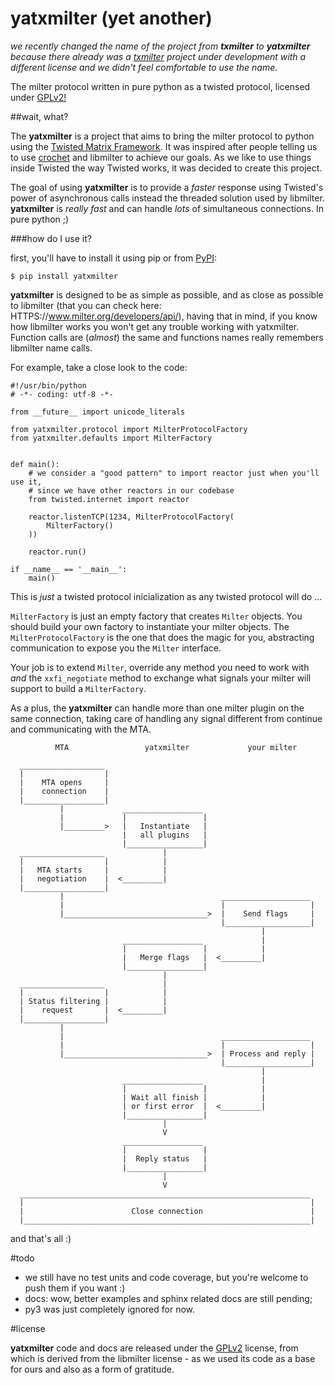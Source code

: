yatxmilter (yet another)
========================

_we recently changed the name of the project from **txmilter** to **yatxmilter** because there already was a [txmilter](https://github.com/flaviogrossi/txmilter) project under development with a different license and we didn't feel comfortable to use the name._

The milter protocol written in pure python as a twisted protocol, licensed under [GPLv2!](../master/LICENSE)

##wait, what?

The **yatxmilter** is a project that aims to bring the milter protocol to python using the [Twisted Matrix Framework](https://twistedmatrix.com/trac/). It was inspired after people telling us to use [crochet](https://pypi.python.org/pypi/crochet/) and libmilter to achieve our goals. As we like to use things inside Twisted the way Twisted works, it was decided to create this project.

The goal of using **yatxmilter** is to provide a _faster_ response using Twisted's power of asynchronous calls instead the threaded solution used by libmilter. **yatxmilter** is _really fast_ and can handle _lots_ of simultaneous connections. In pure python ;)

###how do I use it?

first, you'll have to install it using pip or from [PyPI](https://pypi.python.org/pypi/yatxmilter):

```
$ pip install yatxmilter
```

**yatxmilter** is designed to be as simple as possible, and as close as possible to libmilter (that you can check here: HTTPS://www.milter.org/developers/api/), having that in mind, if you know how libmilter works you won't get any trouble
working with yatxmilter. Function calls are (_almost_) the same and functions names really remembers libmilter name calls.

For example, take a close look to the code:


```
#!/usr/bin/python
# -*- coding: utf-8 -*-

from __future__ import unicode_literals

from yatxmilter.protocol import MilterProtocolFactory
from yatxmilter.defaults import MilterFactory


def main():
    # we consider a "good pattern" to import reactor just when you'll use it,
    # since we have other reactors in our codebase
    from twisted.internet import reactor

    reactor.listenTCP(1234, MilterProtocolFactory(
        MilterFactory()
    ))

    reactor.run()

if __name__ == '__main__':
    main()

```

This is _just_ a twisted protocol inicialization as any twisted protocol will do ...

`MilterFactory` is just an empty factory that creates `Milter` objects. You should build your own factory to instantiate your milter objects. The `MilterProtocolFactory` is the one that does the magic for you, abstracting communication to expose you the `Milter` interface.

Your job is to extend `Milter`, override any method you need to work with _and_ the `xxfi_negotiate` method to exchange what signals your milter will support to build a `MilterFactory`.

As a plus, the **yatxmilter** can handle more than one milter plugin on the same connection, taking care of handling any signal different from continue and communicating with the MTA.


```
          MTA                 yatxmilter             your milter

  ___________________
  |                  |
  |    MTA opens     |
  |    connection    |
  |__________________|
           |             __________________
           |             |                 |
           |_________>   |   Instantiate   |
                         |   all plugins   |
                         |_________________|
  ___________________             |
  |                  |            |
  |   MTA starts     |            |
  |   negotiation    |  <_________|
  |__________________|
           |                                   ____________________
           |                                   |                   |
           |________________________________>  |    Send flags     |
                                               |___________________|
                                                        |
                         __________________             |
                         |                 |            |
                         |   Merge flags   |  <_________|
                         |_________________|
                                  |
  ___________________             |
  |                  |            |
  | Status filtering |            |
  |    request       |  <_________|
  |__________________|
           |
           |                                   ____________________
           |                                   |                   |
           |________________________________>  | Process and reply |
                                               |___________________|
                                                        |
                         __________________             |
                         |                 |            |
                         | Wait all finish |            |
                         | or first error  |  <_________|
                         |_________________|
                                  |
                                  V
                         __________________
                         |                 |
                         |  Reply status   |
                         |_________________|
                                  |
                                  V
  _________________________________________________________________
  |                                                                |
  |                        Close connection                        |
  |________________________________________________________________|

```

and that's all :)

#todo

* we still have no test units and code coverage, but you're welcome to push them if you want :)
* docs: wow, better examples and sphinx related docs are still pending;
* py3 was just completely ignored for now.


#license

**yatxmilter** code and docs are released under the [GPLv2](../master/LICENSE) license, from which is derived from the libmilter license - as we used its code as a base for ours and also as a form of gratitude.
